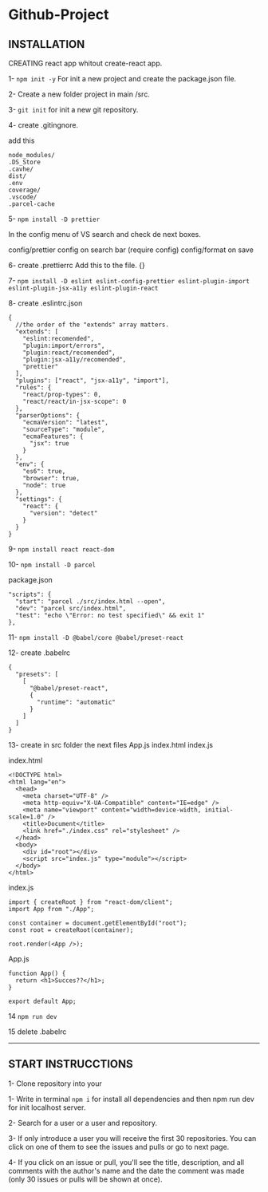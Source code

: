 # Github-Project

## INSTALLATION

CREATING react app whitout create-react app.

1- `npm init -y`
For init a new project and create the package.json file.

2- Create a new folder project in main /src.

3- `git init` for init a new git repository.

4- create .gitingnore.

add this
```
node_modules/
.DS_Store
.cavhe/
dist/
.env
coverage/
.vscode/
.parcel-cache
```
5- `npm install -D prettier`

In the config menu of VS search and check de next boxes.

config/prettier config on search bar (require config)
config/format on save

6- create .prettierrc
Add this to the file.
{}

7- `npm install -D eslint eslint-config-prettier eslint-plugin-import eslint-plugin-jsx-a11y eslint-plugin-react`

8- create .eslintrc.json
```
{
  //the order of the "extends" array matters.
  "extends": [
    "eslint:recomended",
    "plugin:import/errors",
    "plugin:react/recomended",
    "plugin:jsx-a11y/recomended",
    "prettier"
  ],
  "plugins": ["react", "jsx-a11y", "import"],
  "rules": {
    "react/prop-types": 0,
    "react/react/in-jsx-scope": 0
  },
  "parserOptions": {
    "ecmaVersion": "latest",
    "sourceType": "module",
    "ecmaFeatures": {
      "jsx": true
    }
  },
  "env": {
    "es6": true,
    "browser": true,
    "node": true
  },
  "settings": {
    "react": {
      "version": "detect"
    }
  }
}
```

9- `npm install react react-dom`

10- `npm install -D parcel`

package.json
```
"scripts": {
  "start": "parcel ./src/index.html --open",
  "dev": "parcel src/index.html",
  "test": "echo \"Error: no test specified\" && exit 1"
},
```

11- `npm install -D @babel/core @babel/preset-react`

12- create .babelrc
```
{
  "presets": [
    [
      "@babel/preset-react",
      {
        "runtime": "automatic"
      }
    ]
  ]
}
```

13- create in src folder the next files App.js index.html index.js


index.html
```
<!DOCTYPE html>
<html lang="en">
  <head>
    <meta charset="UTF-8" />
    <meta http-equiv="X-UA-Compatible" content="IE=edge" />
    <meta name="viewport" content="width=device-width, initial-scale=1.0" />
    <title>Document</title>
    <link href="./index.css" rel="stylesheet" />
  </head>
  <body>
    <div id="root"></div>
    <script src="index.js" type="module"></script>
  </body>
</html>
```

index.js
```
import { createRoot } from "react-dom/client";
import App from "./App";

const container = document.getElementById("root");
const root = createRoot(container);

root.render(<App />);
```

App.js
```
function App() {
  return <h1>Succes??</h1>;
}

export default App;
```

14 `npm run dev`

15 delete .babelrc

---

## START INSTRUCCTIONS
1- Clone repository into your 

1- Write in terminal `npm i` for install all dependencies and then npm run dev for init localhost server.

2- Search for a user or a user and repository.

3- If only introduce a user you will receive the first 30 repositories. You can click on one of them to see the issues and pulls or go to next page.

4- If you click on an issue or pull, you'll see the title, description, and all comments with the author's name and the date the comment was made (only 30 issues or pulls will be shown at once).
